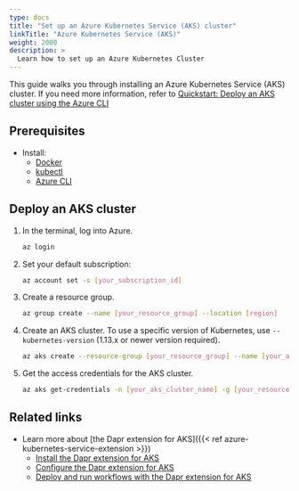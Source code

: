 ```yaml
---
type: docs
title: "Set up an Azure Kubernetes Service (AKS) cluster"
linkTitle: "Azure Kubernetes Service (AKS)"
weight: 2000
description: >
  Learn how to set up an Azure Kubernetes Cluster
---
```


This guide walks you through installing an Azure Kubernetes Service (AKS) cluster. If you need more information, refer to [Quickstart: Deploy an AKS cluster using the Azure CLI](https://docs.microsoft.com/azure/aks/kubernetes-walkthrough)

## Prerequisites

- Install:
   - [Docker](https://docs.docker.com/install/)
   - [kubectl](https://kubernetes.io/docs/tasks/tools/)
   - [Azure CLI](https://docs.microsoft.com/cli/azure/install-azure-cli?view=azure-cli-latest)

## Deploy an AKS cluster

1. In the terminal, log into Azure.

   ```bash
   az login
   ```

1. Set your default subscription:

   ```bash
   az account set -s [your_subscription_id]
   ```

1. Create a resource group.

   ```bash
   az group create --name [your_resource_group] --location [region]
   ```

1. Create an AKS cluster. To use a specific version of Kubernetes, use `--kubernetes-version` (1.13.x or newer version required).

   ```bash
   az aks create --resource-group [your_resource_group] --name [your_aks_cluster_name] --node-count 2 --enable-addons http_application_routing --generate-ssh-keys
   ```

1. Get the access credentials for the AKS cluster.

   ```bash
   az aks get-credentials -n [your_aks_cluster_name] -g [your_resource_group]
   ```

## Related links

- Learn more about [the Dapr extension for AKS]({{< ref azure-kubernetes-service-extension >}})
   - [Install the Dapr extension for AKS](https://learn.microsoft.com/azure/aks/dapr)
   - [Configure the Dapr extension for AKS](https://learn.microsoft.com/azure/aks/dapr-settings)
   - [Deploy and run workflows with the Dapr extension for AKS](https://learn.microsoft.com/azure/aks/dapr-workflow)

